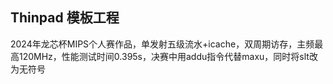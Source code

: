 Thinpad 模板工程
----------------

2024年龙芯杯MIPS个人赛作品，单发射五级流水+icache，双周期访存，主频最高120MHz，性能测试时间0.395s，决赛中用addu指令代替maxu，同时将slt改为无符号
